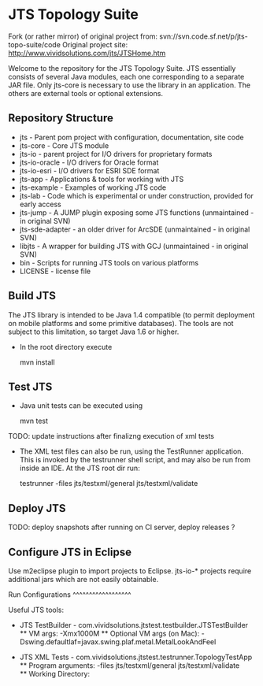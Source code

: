 JTS Topology Suite
==================

Fork (or rather mirror) of original project from: svn://svn.code.sf.net/p/jts-topo-suite/code
Original project site: http://www.vividsolutions.com/jts/JTSHome.htm
     
Welcome to the repository for the JTS Topology Suite.
JTS essentially consists of several Java modules,
each one corresponding to a separate JAR file.
Only jts-core is necessary to use the library in an application.
The others are external tools or optional extensions.

Repository Structure
--------------------

* jts - Parent pom project with configuration, documentation, site code
* jts-core - Core JTS module
* jts-io - parent project for I/O drivers for proprietary formats
* jts-io-oracle - I/O drivers for Oracle format
* jts-io-esri - I/O drivers for ESRI SDE format
* jts-app - Applications & tools for working with JTS
* jts-example - Examples of working JTS code
* jts-lab - Code which is experimental or under construction, provided for early access
* jts-jump - A JUMP plugin exposing some JTS functions (unmaintained - in original SVN)
* jts-sde-adapter - an older driver for ArcSDE (unmaintained - in original SVN)
* libjts - A wrapper for building JTS with GCJ (unmaintained - in original SVN)
* bin - Scripts for running JTS tools on various platforms
* LICENSE - license file

Build JTS
---------

The JTS library is intended to be Java 1.4 compatible
(to permit deployment on mobile platforms and some primitive databases).
The tools are not subject to this limitation, so target Java 1.6 or higher.

* In the root directory execute

  mvn install

Test JTS
--------

* Java unit tests can be executed using
 
  mvn test
  
TODO: update instructions after finalizng execution of xml tests
* The XML test files can also be run, using the TestRunner application.
  This is invoked by the testrunner shell script, and may
  also be run from inside an IDE.
  At the JTS root dir run:
  
  testrunner -files jts/testxml/general jts/testxml/validate 

Deploy JTS
----------

TODO: deploy snapshots after running on CI server, deploy releases ?

Configure JTS in Eclipse
------------------------

Use m2eclipse plugin to import projects to Eclipse. jts-io-* projects require additional jars which are not easily obtainable.

Run Configurations 
^^^^^^^^^^^^^^^^^^

Useful JTS tools:

* JTS TestBuilder - com.vividsolutions.jtstest.testbuilder.JTSTestBuilder
** VM args: -Xmx1000M
** Optional VM args (on Mac): -Dswing.defaultlaf=javax.swing.plaf.metal.MetalLookAndFeel

* JTS XML Tests - com.vividsolutions.jtstest.testrunner.TopologyTestApp
** Program arguments: -files jts/testxml/general jts/testxml/validate  
** Working Directory: <repo root>


